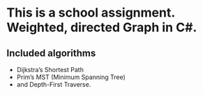 # This is a school assignment. Weighted, directed Graph in C#.
## Included algorithms
- Dijkstra’s Shortest Path
- Prim’s MST (Minimum Spanning Tree)
- and Depth-First Traverse.
